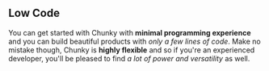 ## Low Code

You can get started with Chunky with **minimal programming experience** and you can build beautiful products with *only a few lines of code*. Make no mistake though, Chunky is **highly flexible** and so if you're an experienced developer, you'll be pleased to find *a lot of power and versatility* as well.
